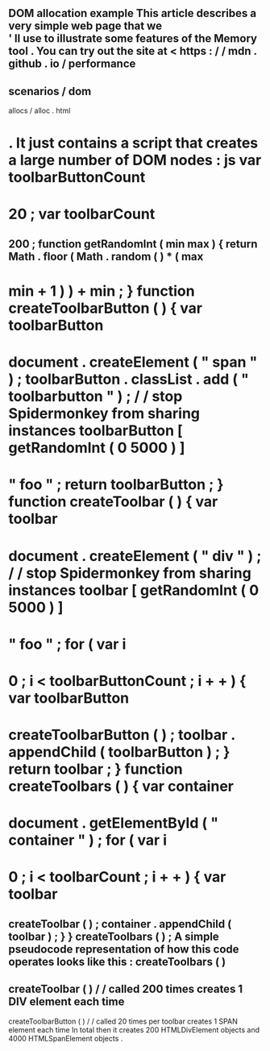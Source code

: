 #
DOM
allocation
example
This
article
describes
a
very
simple
web
page
that
we
\
'
ll
use
to
illustrate
some
features
of
the
Memory
tool
.
You
can
try
out
the
site
at
<
https
:
/
/
mdn
.
github
.
io
/
performance
-
scenarios
/
dom
-
allocs
/
alloc
.
html
>
.
It
just
contains
a
script
that
creates
a
large
number
of
DOM
nodes
:
js
var
toolbarButtonCount
=
20
;
var
toolbarCount
=
200
;
function
getRandomInt
(
min
max
)
{
return
Math
.
floor
(
Math
.
random
(
)
*
(
max
-
min
+
1
)
)
+
min
;
}
function
createToolbarButton
(
)
{
var
toolbarButton
=
document
.
createElement
(
"
span
"
)
;
toolbarButton
.
classList
.
add
(
"
toolbarbutton
"
)
;
/
/
stop
Spidermonkey
from
sharing
instances
toolbarButton
[
getRandomInt
(
0
5000
)
]
=
"
foo
"
;
return
toolbarButton
;
}
function
createToolbar
(
)
{
var
toolbar
=
document
.
createElement
(
"
div
"
)
;
/
/
stop
Spidermonkey
from
sharing
instances
toolbar
[
getRandomInt
(
0
5000
)
]
=
"
foo
"
;
for
(
var
i
=
0
;
i
<
toolbarButtonCount
;
i
+
+
)
{
var
toolbarButton
=
createToolbarButton
(
)
;
toolbar
.
appendChild
(
toolbarButton
)
;
}
return
toolbar
;
}
function
createToolbars
(
)
{
var
container
=
document
.
getElementById
(
"
container
"
)
;
for
(
var
i
=
0
;
i
<
toolbarCount
;
i
+
+
)
{
var
toolbar
=
createToolbar
(
)
;
container
.
appendChild
(
toolbar
)
;
}
}
createToolbars
(
)
;
A
simple
pseudocode
representation
of
how
this
code
operates
looks
like
this
:
createToolbars
(
)
-
>
createToolbar
(
)
/
/
called
200
times
creates
1
DIV
element
each
time
-
>
createToolbarButton
(
)
/
/
called
20
times
per
toolbar
creates
1
SPAN
element
each
time
In
total
then
it
creates
200
HTMLDivElement
objects
and
4000
HTMLSpanElement
objects
.
